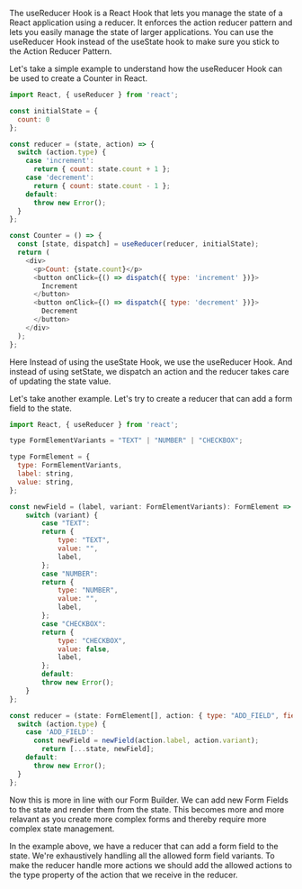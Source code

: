 The useReducer Hook is a React Hook that lets you manage the state of a React application using a reducer. It enforces the action reducer pattern and lets you easily manage the state of larger applications. You can use the useReducer Hook instead of the useState hook to make sure you stick to the Action Reducer Pattern.

Let's take a simple example to understand how the useReducer Hook can be used to create a Counter in React.

```js
import React, { useReducer } from 'react';

const initialState = {
  count: 0
};

const reducer = (state, action) => {
  switch (action.type) {
    case 'increment':
      return { count: state.count + 1 };
    case 'decrement':
      return { count: state.count - 1 };
    default:
      throw new Error();
  }
};

const Counter = () => {
  const [state, dispatch] = useReducer(reducer, initialState);
  return (
    <div>
      <p>Count: {state.count}</p>
      <button onClick={() => dispatch({ type: 'increment' })}>
        Increment
      </button>
      <button onClick={() => dispatch({ type: 'decrement' })}>
        Decrement
      </button>
    </div>
  );
};

```

Here Instead of using the useState Hook, we use the useReducer Hook. And instead of using setState, we dispatch an action and the reducer takes care of updating the state value.

Let's take another example. Let's try to create a reducer that can add a form field to the state.

```js
import React, { useReducer } from 'react';

type FormElementVariants = "TEXT" | "NUMBER" | "CHECKBOX";

type FormElement = {
  type: FormElementVariants,
  label: string,
  value: string,
};

const newField = (label, variant: FormElementVariants): FormElement => ({
    switch (variant) {
        case "TEXT":
        return {
            type: "TEXT",
            value: "",
            label,
        };
        case "NUMBER":
        return {
            type: "NUMBER",
            value: "",
            label,
        };
        case "CHECKBOX":
        return {
            type: "CHECKBOX",
            value: false,
            label,
        };
        default:      
        throw new Error();
    }
};

const reducer = (state: FormElement[], action: { type: "ADD_FIELD", field: FormElement }) => {
  switch (action.type) {
    case 'ADD_FIELD':
      const newField = newField(action.label, action.variant);
        return [...state, newField];
    default:
      throw new Error();
  }
};

```

Now this is more in line with our Form Builder. We can add new Form Fields to the state and render them from the state. This becomes more and more relavant as you create more complex forms and thereby require more complex state management.

In the example above, we have a reducer that can add a form field to the state. We're exhaustively handling all the allowed form field variants. To make the reducer handle more actions we should add the allowed actions to the type property of the action that we receive in the reducer.